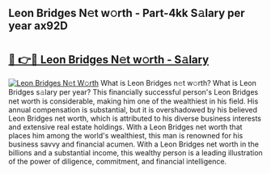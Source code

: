 ## Leon Bridges N𝚎t w𝚘rth - Part-4kk S𝚊lary per year ax92D

# <h2><a href="http://gc408jq.nevu.top/?p=Leon+Bridges">🔗 👉🔴 Leon Bridges N𝚎t w𝚘rth - S𝚊lary</a></h2>

[![Leon Bridges N𝚎t W𝚘rth](https://i.imgur.com/Oavwk0R.jpeg)](http://gc408jq.nevu.top/?p=Leon+Bridges)
What is Leon Bridges n𝚎t w𝚘rth? What is Leon Bridges s𝚊lary per year?
This financially successful person's Leon Bridges net worth is considerable, making him one of the wealthiest in his field. His annual compensation is substantial, but it is overshadowed by his believed Leon Bridges net worth, which is attributed to his diverse business interests and extensive real estate holdings. With a Leon Bridges net worth that places him among the world's wealthiest, this man is renowned for his business savvy and financial acumen. With a Leon Bridges net worth in the billions and a substantial income, this wealthy person is a leading illustration of the power of diligence, commitment, and financial intelligence.
